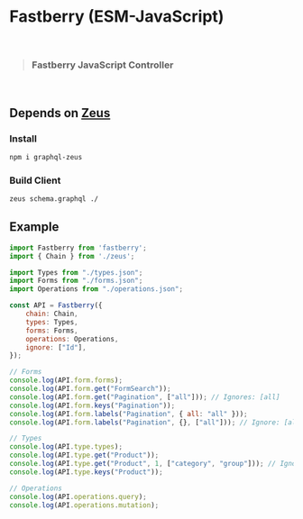 # Fastberry (ESM-JavaScript)

<br>

> ### **Fastberry** JavaScript **Controller**

<br>

## Depends on [**Zeus**](https://www.npmjs.com/package/graphql-zeus)

### Install

```sh
npm i graphql-zeus
```

### Build Client

```sh
zeus schema.graphql ./
```

## Example

```js
import Fastberry from 'fastberry';
import { Chain } from './zeus';

import Types from "./types.json";
import Forms from "./forms.json";
import Operations from "./operations.json";

const API = Fastberry({
    chain: Chain,
    types: Types,
    forms: Forms,
    operations: Operations,
    ignore: ["Id"],
});

// Forms
console.log(API.form.forms);
console.log(API.form.get("FormSearch"));
console.log(API.form.get("Pagination", ["all"])); // Ignores: [all]
console.log(API.form.keys("Pagination"));
console.log(API.form.labels("Pagination", { all: "all" }));
console.log(API.form.labels("Pagination", {}, ["all"])); // Ignore: [all].

// Types
console.log(API.type.types);
console.log(API.type.get("Product"));
console.log(API.type.get("Product", 1, ["category", "group"])); // Ignore: [category, group]
console.log(API.type.keys("Product"));

// Operations
console.log(API.operations.query);
console.log(API.operations.mutation);
```